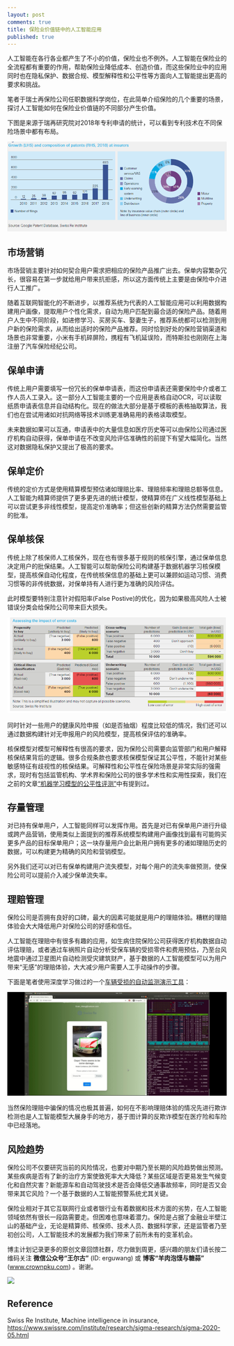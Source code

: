 ```yaml
---
layout: post
comments: true
title: 保险业价值链中的人工智能应用
published: true
---
```


人工智能在各行各业都产生了不小的价值，保险业也不例外。人工智能在保险业的全流程都有重要的作用，帮助保险业降低成本、创造价值，而这些保险业中的应用同时也在隐私保护、数据合规、模型解释性和公平性等方面向人工智能提出更高的要求和挑战。

笔者于瑞士再保险公司任职数据科学岗位，在此简单介绍保险的几个重要的场景，探讨人工智能如何在保险业价值链的不同部分产生价值。

下图是来源于瑞再研究院对2018年专利申请的统计，可以看到专利技术在不同保险场景中都有布局。

![](/images/202008/9.png)

## 市场营销
市场营销主要针对如何契合用户需求把相应的保险产品推广出去。保单内容繁杂冗长，很容易在第一步就给用户带来抗拒感，所以这方面传统上主要是由保险中介进行人工推广。
    
随着互联网智能化的不断进步，以推荐系统为代表的人工智能应用可以利用数据构建用户画像，提取用户个性化需求，自动为用户匹配到最合适的保险产品。随着用户人生中不同阶段，如进修学习、买房买车、娶妻生子，推荐系统都可以检测到用户新的保险需求，从而给出适时的保险产品推荐。同时恰到好处的保险营销渠道和场景也非常重要，小米有手机碎屏险，携程有飞机延误险，而特斯拉也刚刚在上海注册了汽车保险经纪公司。

## 保单申请
传统上用户需要填写一份冗长的保单申请表，而这份申请表还需要保险中介或者工作人员人工录入。这一部分人工智能主要的一个应用是表格自动OCR，可以读取纸质申请表信息并自动结构化。现在的做法大部分是基于模板的表格抽取算法，我们也在尝试用诸如对抗网络等技术训练更准确易用的表格读取模型。
    
未来数据如果可以互通，申请表中的大量信息如医疗历史等可以由保险公司通过医疗机构自动获得，保单申请在不改变风险评估准确性的前提下有望大幅简化。当然这对数据隐私保护又提出了极高的要求。

## 保单定价
传统的定价方式是使用精算模型预估诸如理赔比率、理赔频率和理赔总额等信息。人工智能为精算师提供了更多更先进的统计模型，使精算师在广义线性模型基础上可以尝试更多非线性模型，提高定价准确率；但这些创新的精算方法仍然需要监管的批准。

## 保单核保
传统上除了核保师人工核保外，现在也有很多基于规则的核保引擎，通过保单信息决定用户的批保结果。人工智能可以帮助保险公司构建基于数据机器学习核保模型，提高核保自动化程度，在传统核保信息的基础上更可以兼顾如运动习惯、消费习惯等的非传统数据，对保单持有人进行更为准确的风险评估。

此时模型要特别注意针对假阳率(False Postive)的优化，因为如果极高风险人士被错误分类会给保险公司带来巨大损失。

![](/images/202008/8.png)
    
同时针对一些用户的健康风险申报（如是否抽烟）程度比较低的情况，我们还可以通过数据构建针对无申报用户的风险模型，提高核保评估的准确率。

核保模型对模型可解释性有很高的要求，因为保险公司需要向监管部门和用户解释核保结果背后的逻辑。很多合规条款也要求核保模型保证其公平性，不能针对某些敏感特征有歧视性的核保结果。可解释性和公平性在保险场景是非常实际的强需求，现时有包括监管机构、学术界和保险公司的很多学术性和实用性探索，我们在之前的文章[“机器学习模型的公平性评测”](http://crownpku.com/2020/08/07/%E6%9C%BA%E5%99%A8%E5%AD%A6%E4%B9%A0%E6%A8%A1%E5%9E%8B%E7%9A%84%E5%85%AC%E5%B9%B3%E6%80%A7%E8%AF%84%E6%B5%8B.html)中有提到过。

## 存量管理
对已持有保单用户，人工智能同样可以发挥作用。首先是对已有保单用户进行升级或跨产品营销，使用类似上面提到的推荐系统模型构建用户画像找到最有可能购买更多产品的目标保单用户；这一块存量用户会比新用户拥有更多的诸如理赔历史的数据，可以构建更为精确的风险和营销模型。
    
另外我们还可以对已有保单构建用户流失模型，对每个用户的流失率做预测，使保险公司可以提前介入减少保单流失率。

## 理赔管理
保险公司是否拥有良好的口碑，最大的因素可能就是用户的理赔体验。糟糕的理赔体验会大大降低用户对保险公司的好感和信任。
    
人工智能在理赔中有很多有趣的应用，如生病住院保险公司获得医疗机构数据自动评估理赔，或者通过车祸照片自动分析受保车辆的受损零件和费用预估，乃至台风地震中通过卫星图片自动检测受灾建筑财产，基于数据的人工智能模型可以为用户带来“无感”的理赔体验，大大减少用户需要人工手动操作的步骤。

下面是笔者使用深度学习做过的一个[车辆受损的自动监测演示工具](http://www.crownpku.com/2020/05/02/%E8%87%AA%E5%8A%A8%E8%BD%A6%E6%8D%9F%E8%AF%84%E4%BC%B0-%E4%BD%BF%E7%94%A8Mask-R-CNN%E5%81%9A%E5%83%8F%E7%B4%A0%E7%BA%A7%E5%88%AB%E5%88%86%E5%89%B2.html)：
    
![](/images/202005/car1.jpg)

当然保险理赔中骗保的情况也极其普遍，如何在不影响理赔体验的情况先进行欺诈检测也是人工智能模型大展身手的地方，基于图计算的反欺诈模型在医疗险和车险中已经落地。

## 风险趋势
保险公司不仅要研究当前的风险情况，也要对中期乃至长期的风险趋势做出预测。某些疾病是否有了新的治疗方案使致死率大大降低？某些区域是否更易发生气候变化和自然灾害？新能源车和自动驾驶技术是否会降低交通事故频率，同时是否又会带来其它风险？一个基于数据的人工智能预警系统尤其关键。

保险业相对于其它互联网行业或者银行业有着数据和技术方面的劣势，在人工智能领域依然有很长一段路需要走。但困难也意味着潜力。保险是占据了金融业半壁江山的基础产业，无论是精算师、核保师、技术人员、数据科学家，还是监管者乃至初创公司，人工智能技术的发展都为我们带来了前所未有的变革机会。

博主计划记录更多的原创文章回馈社群，尽力做到周更，感兴趣的朋友们请长按二维码关注 **微信公众号“王尔古”** (ID: erguwang) 或 **博客“羊肉泡馍与糖蒜”** (www.crownpku.com) 。谢谢。

![](/images/dashang/gongzhonghao.jpg)


## Reference
Swiss Re Institute, Machine intelligence in insurance, https://www.swissre.com/institute/research/sigma-research/sigma-2020-05.html